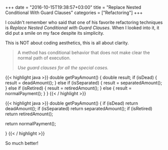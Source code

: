 +++
date = "2016-10-15T19:38:57+03:00"
title = "Replace Nested Conditional With Guard Clauses"
categories = ["Refactoring"]
+++

I couldn't remember who said that one of his favorite refactoring techniques is *Replace Nested Conditional with Guard Clauses*. When I looked into it, it did put a smile on my face despite its simplicity.

This is NOT about coding aesthetics, this is all about clarity.

> A method has conditional behavior that does not make clear
> the normal path of execution.
> 
> *Use guard clauses for all the special cases.*

{{< highlight java >}}
double getPayAmount() {
  double result;
  if (isDead) {
    result = deadAmount();
  } else if (isSeparated) {
    result = separatedAmount();
  } else if (isRetired) {
    result = retiredAmount();
  } else {
    result = normalPayment();
  }
}
{{< / highlight >}}

{{< highlight java >}}
double getPayAmount() {
  if (isDead) return deadAmount();
  if (isSeparated) return separatedAmount(); 
  if (isRetired) return retiredAmount();
  
  return normalPayment();
  
}
{{< / highlight >}}

So much better!

